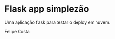 <h1>Flask app simplezão</h1>
<p>
Uma aplicação flask para testar o deploy em nuvem.
</p>
<p>
Felipe Costa
</p>
